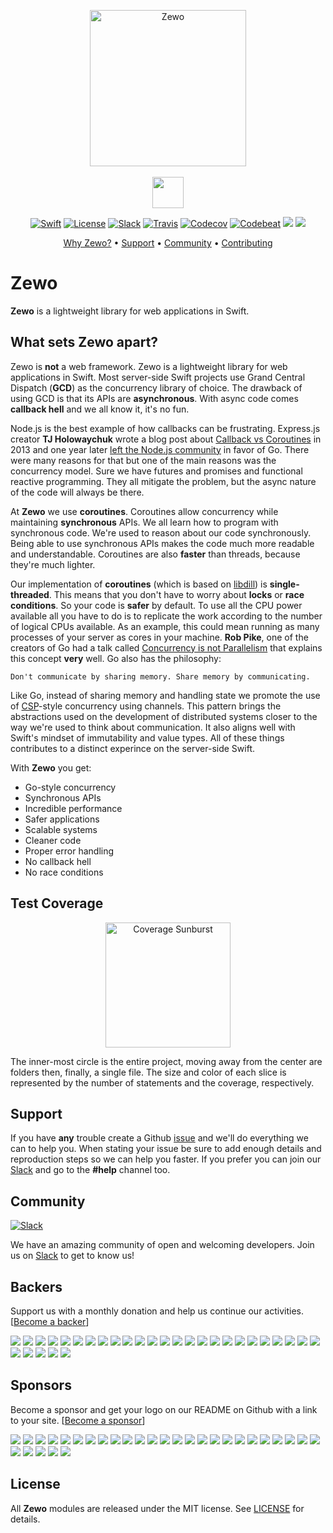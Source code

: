 <p align="center">
    <a href="http://zewo.io"><img src="https://raw.githubusercontent.com/Zewo/Zewo/master/Images/zewo.png" height="250" alt="Zewo"/></a>
<br />
<br />
<a href="https://github.com/Zewo/Venice"><img src="https://github.com/Zewo/Venice/blob/master/Images/badge.png?raw=true" height="50" /></a>
</p>

<p align="center">
    <a href="https://swift.org"><img src="https://img.shields.io/badge/Swift-4.0-orange.svg?style=flat" alt="Swift" /></a>
    <a href="https://tldrlegal.com/license/mit-license"><img src="https://img.shields.io/badge/License-MIT-blue.svg?style=flat" alt="License" /></a>
    <a href="http://slack.zewo.io"><img src="https://zewo-slackin.herokuapp.com/badge.svg" alt="Slack" /></a>
    <a href="https://travis-ci.org/Zewo/Zewo"><img src="https://api.travis-ci.org/Zewo/Zewo.svg?branch=master" alt="Travis" /></a>
    <a href="https://codecov.io/gh/Zewo/Zewo"><img src="https://codecov.io/gh/Zewo/Zewo/branch/master/graph/badge.svg" alt="Codecov" /></a>
    <a href="https://codebeat.co/projects/github-com-zewo-zewo"><img src="https://codebeat.co/badges/d580cc1f-5bdb-494b-8391-d147c7a287a1" alt="Codebeat" /></a>
    <a href="#backers"><img src="https://opencollective.com/zewo/backers/badge.svg"></a>
    <a href="#sponsors"><img src="https://opencollective.com/zewo/sponsors/badge.svg"></a>
</p>

<p align="center">
	   <a href="#what-sets-zewo-apart">Why Zewo?</a>
    • <a href="#support">Support</a>
    • <a href="#community">Community</a>
    • <a href="https://github.com/Zewo/Zewo/blob/master/CONTRIBUTING.md">Contributing</a>
</p>

# Zewo

**Zewo** is a lightweight library for web applications in Swift.

## What sets Zewo apart?

Zewo is **not** a web framework. Zewo is a lightweight library for web applications in Swift. Most server-side Swift projects use Grand Central Dispatch (**GCD**) as the concurrency library of choice. The drawback of using GCD is that its APIs are **asynchronous**. With async code comes **callback hell** and we all know it, it's no fun.

Node.js is the best example of how callbacks can be frustrating. Express.js creator **TJ Holowaychuk** wrote a blog post about [Callback vs Coroutines](https://medium.com/@tjholowaychuk/callbacks-vs-coroutines-174f1fe66127#.3l3pf1xqf) in 2013 and one year later [left the Node.js community](https://medium.com/@tjholowaychuk/farewell-node-js-4ba9e7f3e52b#.okwqsltyx) in favor of Go. There were many reasons for that but one of the main reasons was the concurrency model. Sure we have futures and promises and functional reactive programming. They all mitigate the problem, but the async nature of the code will always be there.

At **Zewo** we use **coroutines**. Coroutines allow concurrency while maintaining **synchronous** APIs. We all learn how to program with synchronous code. We're used to reason about our code synchronously. Being able to use synchronous APIs makes the code much more readable and understandable. Coroutines are also **faster** than threads, because they're much lighter.

Our implementation of **coroutines** (which is based on [libdill](https://github.com/sustrik/libdill)) is **single-threaded**. This means that you don't have to worry about **locks** or **race conditions**. So your code is **safer** by default. To use all the CPU power available all you have to do is to replicate the work according to the number of logical CPUs available. As an example, this could mean running as many processes of your server as cores in your machine. **Rob Pike**, one of the creators of Go had a talk called [Concurrency is not Parallelism](https://www.youtube.com/watch?v=cN_DpYBzKso) that explains this concept **very** well. Go also has the philosophy:

```
Don't communicate by sharing memory. Share memory by communicating.
```

Like Go, instead of sharing memory and handling state we promote the use of [CSP](https://en.wikipedia.org/wiki/Communicating_sequential_processes)-style concurrency using channels. This pattern brings the abstractions used on the development of distributed systems closer to the way we're used to think about communication. It also aligns well with Swift's mindset of immutability and value types. All of these things contributes to a distinct experince on the server-side Swift.

With **Zewo** you get:

* Go-style concurrency
* Synchronous APIs
* Incredible performance
* Safer applications
* Scalable systems
* Cleaner code
* Proper error handling
* No callback hell
* No race conditions

## Test Coverage

<p align="center">
    <a href="https://codecov.io/gh/Zewo/Zewo"><img src="https://codecov.io/gh/Zewo/Zewo/branch/master/graphs/sunburst.svg" height="200" alt="Coverage Sunburst"/></a>
</p>

The inner-most circle is the entire project, moving away from the center are folders then, finally, a single file. The size and color of each slice is represented by the number of statements and the coverage, respectively.

## Support

If you have **any** trouble create a Github [issue](https://github.com/Zewo/Zewo/issues/new) and we'll do everything we can to help you. When stating your issue be sure to add enough details and reproduction steps so we can help you faster. If you prefer you can join our [Slack](http://slack.zewo.io) and go to the **#help** channel too.

## Community

[![Slack][slack-image]][slack-url]

We have an amazing community of open and welcoming developers. Join us on [Slack](http://slack.zewo.io) to get to know us!

## Backers

Support us with a monthly donation and help us continue our activities. [[Become a backer](https://opencollective.com/zewo#backer)]

<a href="https://opencollective.com/zewo/backer/0/website" target="_blank"><img src="https://opencollective.com/zewo/backer/0/avatar.svg"></a>
<a href="https://opencollective.com/zewo/backer/1/website" target="_blank"><img src="https://opencollective.com/zewo/backer/1/avatar.svg"></a>
<a href="https://opencollective.com/zewo/backer/2/website" target="_blank"><img src="https://opencollective.com/zewo/backer/2/avatar.svg"></a>
<a href="https://opencollective.com/zewo/backer/3/website" target="_blank"><img src="https://opencollective.com/zewo/backer/3/avatar.svg"></a>
<a href="https://opencollective.com/zewo/backer/4/website" target="_blank"><img src="https://opencollective.com/zewo/backer/4/avatar.svg"></a>
<a href="https://opencollective.com/zewo/backer/5/website" target="_blank"><img src="https://opencollective.com/zewo/backer/5/avatar.svg"></a>
<a href="https://opencollective.com/zewo/backer/6/website" target="_blank"><img src="https://opencollective.com/zewo/backer/6/avatar.svg"></a>
<a href="https://opencollective.com/zewo/backer/7/website" target="_blank"><img src="https://opencollective.com/zewo/backer/7/avatar.svg"></a>
<a href="https://opencollective.com/zewo/backer/8/website" target="_blank"><img src="https://opencollective.com/zewo/backer/8/avatar.svg"></a>
<a href="https://opencollective.com/zewo/backer/9/website" target="_blank"><img src="https://opencollective.com/zewo/backer/9/avatar.svg"></a>
<a href="https://opencollective.com/zewo/backer/10/website" target="_blank"><img src="https://opencollective.com/zewo/backer/10/avatar.svg"></a>
<a href="https://opencollective.com/zewo/backer/11/website" target="_blank"><img src="https://opencollective.com/zewo/backer/11/avatar.svg"></a>
<a href="https://opencollective.com/zewo/backer/12/website" target="_blank"><img src="https://opencollective.com/zewo/backer/12/avatar.svg"></a>
<a href="https://opencollective.com/zewo/backer/13/website" target="_blank"><img src="https://opencollective.com/zewo/backer/13/avatar.svg"></a>
<a href="https://opencollective.com/zewo/backer/14/website" target="_blank"><img src="https://opencollective.com/zewo/backer/14/avatar.svg"></a>
<a href="https://opencollective.com/zewo/backer/15/website" target="_blank"><img src="https://opencollective.com/zewo/backer/15/avatar.svg"></a>
<a href="https://opencollective.com/zewo/backer/16/website" target="_blank"><img src="https://opencollective.com/zewo/backer/16/avatar.svg"></a>
<a href="https://opencollective.com/zewo/backer/17/website" target="_blank"><img src="https://opencollective.com/zewo/backer/17/avatar.svg"></a>
<a href="https://opencollective.com/zewo/backer/18/website" target="_blank"><img src="https://opencollective.com/zewo/backer/18/avatar.svg"></a>
<a href="https://opencollective.com/zewo/backer/19/website" target="_blank"><img src="https://opencollective.com/zewo/backer/19/avatar.svg"></a>
<a href="https://opencollective.com/zewo/backer/20/website" target="_blank"><img src="https://opencollective.com/zewo/backer/20/avatar.svg"></a>
<a href="https://opencollective.com/zewo/backer/21/website" target="_blank"><img src="https://opencollective.com/zewo/backer/21/avatar.svg"></a>
<a href="https://opencollective.com/zewo/backer/22/website" target="_blank"><img src="https://opencollective.com/zewo/backer/22/avatar.svg"></a>
<a href="https://opencollective.com/zewo/backer/23/website" target="_blank"><img src="https://opencollective.com/zewo/backer/23/avatar.svg"></a>
<a href="https://opencollective.com/zewo/backer/24/website" target="_blank"><img src="https://opencollective.com/zewo/backer/24/avatar.svg"></a>
<a href="https://opencollective.com/zewo/backer/25/website" target="_blank"><img src="https://opencollective.com/zewo/backer/25/avatar.svg"></a>
<a href="https://opencollective.com/zewo/backer/26/website" target="_blank"><img src="https://opencollective.com/zewo/backer/26/avatar.svg"></a>
<a href="https://opencollective.com/zewo/backer/27/website" target="_blank"><img src="https://opencollective.com/zewo/backer/27/avatar.svg"></a>
<a href="https://opencollective.com/zewo/backer/28/website" target="_blank"><img src="https://opencollective.com/zewo/backer/28/avatar.svg"></a>
<a href="https://opencollective.com/zewo/backer/29/website" target="_blank"><img src="https://opencollective.com/zewo/backer/29/avatar.svg"></a>

## Sponsors

Become a sponsor and get your logo on our README on Github with a link to your site. [[Become a sponsor](https://opencollective.com/zewo#sponsor)]

<a href="https://opencollective.com/zewo/sponsor/0/website" target="_blank"><img src="https://opencollective.com/zewo/sponsor/0/avatar.svg"></a>
<a href="https://opencollective.com/zewo/sponsor/1/website" target="_blank"><img src="https://opencollective.com/zewo/sponsor/1/avatar.svg"></a>
<a href="https://opencollective.com/zewo/sponsor/2/website" target="_blank"><img src="https://opencollective.com/zewo/sponsor/2/avatar.svg"></a>
<a href="https://opencollective.com/zewo/sponsor/3/website" target="_blank"><img src="https://opencollective.com/zewo/sponsor/3/avatar.svg"></a>
<a href="https://opencollective.com/zewo/sponsor/4/website" target="_blank"><img src="https://opencollective.com/zewo/sponsor/4/avatar.svg"></a>
<a href="https://opencollective.com/zewo/sponsor/5/website" target="_blank"><img src="https://opencollective.com/zewo/sponsor/5/avatar.svg"></a>
<a href="https://opencollective.com/zewo/sponsor/6/website" target="_blank"><img src="https://opencollective.com/zewo/sponsor/6/avatar.svg"></a>
<a href="https://opencollective.com/zewo/sponsor/7/website" target="_blank"><img src="https://opencollective.com/zewo/sponsor/7/avatar.svg"></a>
<a href="https://opencollective.com/zewo/sponsor/8/website" target="_blank"><img src="https://opencollective.com/zewo/sponsor/8/avatar.svg"></a>
<a href="https://opencollective.com/zewo/sponsor/9/website" target="_blank"><img src="https://opencollective.com/zewo/sponsor/9/avatar.svg"></a>
<a href="https://opencollective.com/zewo/sponsor/10/website" target="_blank"><img src="https://opencollective.com/zewo/sponsor/10/avatar.svg"></a>
<a href="https://opencollective.com/zewo/sponsor/11/website" target="_blank"><img src="https://opencollective.com/zewo/sponsor/11/avatar.svg"></a>
<a href="https://opencollective.com/zewo/sponsor/12/website" target="_blank"><img src="https://opencollective.com/zewo/sponsor/12/avatar.svg"></a>
<a href="https://opencollective.com/zewo/sponsor/13/website" target="_blank"><img src="https://opencollective.com/zewo/sponsor/13/avatar.svg"></a>
<a href="https://opencollective.com/zewo/sponsor/14/website" target="_blank"><img src="https://opencollective.com/zewo/sponsor/14/avatar.svg"></a>
<a href="https://opencollective.com/zewo/sponsor/15/website" target="_blank"><img src="https://opencollective.com/zewo/sponsor/15/avatar.svg"></a>
<a href="https://opencollective.com/zewo/sponsor/16/website" target="_blank"><img src="https://opencollective.com/zewo/sponsor/16/avatar.svg"></a>
<a href="https://opencollective.com/zewo/sponsor/17/website" target="_blank"><img src="https://opencollective.com/zewo/sponsor/17/avatar.svg"></a>
<a href="https://opencollective.com/zewo/sponsor/18/website" target="_blank"><img src="https://opencollective.com/zewo/sponsor/18/avatar.svg"></a>
<a href="https://opencollective.com/zewo/sponsor/19/website" target="_blank"><img src="https://opencollective.com/zewo/sponsor/19/avatar.svg"></a>
<a href="https://opencollective.com/zewo/sponsor/20/website" target="_blank"><img src="https://opencollective.com/zewo/sponsor/20/avatar.svg"></a>
<a href="https://opencollective.com/zewo/sponsor/21/website" target="_blank"><img src="https://opencollective.com/zewo/sponsor/21/avatar.svg"></a>
<a href="https://opencollective.com/zewo/sponsor/22/website" target="_blank"><img src="https://opencollective.com/zewo/sponsor/22/avatar.svg"></a>
<a href="https://opencollective.com/zewo/sponsor/23/website" target="_blank"><img src="https://opencollective.com/zewo/sponsor/23/avatar.svg"></a>
<a href="https://opencollective.com/zewo/sponsor/24/website" target="_blank"><img src="https://opencollective.com/zewo/sponsor/24/avatar.svg"></a>
<a href="https://opencollective.com/zewo/sponsor/25/website" target="_blank"><img src="https://opencollective.com/zewo/sponsor/25/avatar.svg"></a>
<a href="https://opencollective.com/zewo/sponsor/26/website" target="_blank"><img src="https://opencollective.com/zewo/sponsor/26/avatar.svg"></a>
<a href="https://opencollective.com/zewo/sponsor/27/website" target="_blank"><img src="https://opencollective.com/zewo/sponsor/27/avatar.svg"></a>
<a href="https://opencollective.com/zewo/sponsor/28/website" target="_blank"><img src="https://opencollective.com/zewo/sponsor/28/avatar.svg"></a>
<a href="https://opencollective.com/zewo/sponsor/29/website" target="_blank"><img src="https://opencollective.com/zewo/sponsor/29/avatar.svg"></a>

## License

All **Zewo** modules are released under the MIT license. See [LICENSE](LICENSE) for details.

[slack-image]: http://s13.postimg.org/ybwy92ktf/Slack.png
[slack-url]: http://slack.zewo.io

